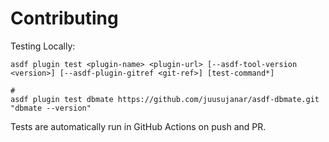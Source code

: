 # Contributing

Testing Locally:

```shell
asdf plugin test <plugin-name> <plugin-url> [--asdf-tool-version <version>] [--asdf-plugin-gitref <git-ref>] [test-command*]

#
asdf plugin test dbmate https://github.com/juusujanar/asdf-dbmate.git "dbmate --version"
```

Tests are automatically run in GitHub Actions on push and PR.

